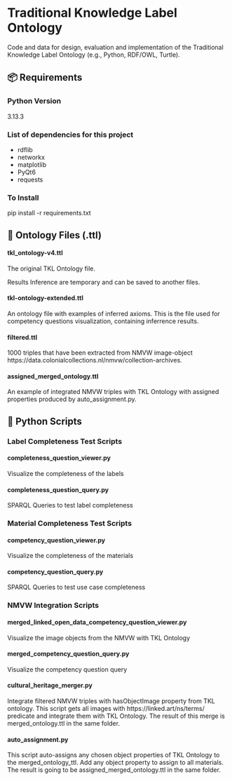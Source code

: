 # Traditional Knowledge Label Ontology

Code and data for design, evaluation and implementation of the Traditional Knowledge Label Ontology  (e.g., Python, RDF/OWL, Turtle).

## 📦 Requirements
### Python Version
3.13.3
### List of dependencies for this project
<ul>
<li>rdflib</li>
<li>networkx</li>
<li>matplotlib</li>
<li>PyQt6</li>
<li>requests</li>
</ul>

### To Install
pip install -r requirements.txt

## 🧠 Ontology Files (.ttl)
#### tkl_ontology-v4.ttl
<p>The original TKL Ontology file.</p>
<p>Results Inference are temporary and can be saved to another files.</p>

#### tkl-ontology-extended.ttl
<p>An ontology file with examples of inferred axioms. This is the file used for competency questions visualization, containing inferrence results.</p>

#### filtered.ttl
<p>1000 triples that have been extracted from NMVW image-object https://data.colonialcollections.nl/nmvw/collection-archives.</p>

#### assigned_merged_ontology.ttl
<p>An example of integrated NMVW triples with TKL Ontology with assigned properties produced by auto_assignment.py.</p>

## 🐍 Python Scripts
### Label Completeness Test Scripts
#### completeness_question_viewer.py
<p>Visualize the completeness of the labels</p>

#### completeness_question_query.py
<p>SPARQL Queries to test label completeness</p>

### Material Completeness Test Scripts
#### competency_question_viewer.py
<p>Visualize the completeness of the materials</p>

#### competency_question_query.py
<p>SPARQL Queries to test use case completeness</p>

### NMVW Integration Scripts
#### merged_linked_open_data_competency_question_viewer.py

<p>Visualize the image objects from the NMVW with TKL Ontology</p>

#### merged_competency_question_query.py
<p>Visualize the competency question query</p>

#### cultural_heritage_merger.py
<p>Integrate filtered NMVW triples with hasObjectImage property from TKL ontology.
This script gets all images with https://linked.art/ns/terms/ predicate and integrate them with TKL Ontology.
The result of this merge is merged_ontology.ttl in the same folder.<p>

#### auto_assignment.py
<p>This script auto-assigns any chosen object properties of TKL Ontology to the merged_ontology_ttl.
Add any object property to assign to all materials.
The result is going to be assigned_merged_ontology.ttl in the same folder.<p>
